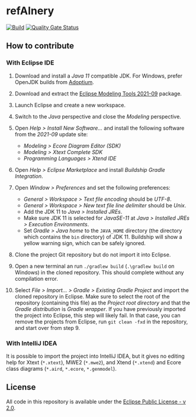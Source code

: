 # refAInery

[![Build](https://github.com/graphs4value/refainery/actions/workflows/build.yml/badge.svg)](https://github.com/graphs4value/refainery/actions/workflows/build.yml) [![Quality Gate Status](https://sonarcloud.io/api/project_badges/measure?project=graphs4value_refainery&metric=alert_status)](https://sonarcloud.io/dashboard?id=graphs4value_refainery)

## How to contribute

### With Eclipse IDE

1. Download and install a _Java 11_ compatible JDK. For Windows, prefer OpenJDK builds from [Adoptium](https://adoptium.net/).

2. Download and extract the [Eclipse Modeling Tools 2021-09](https://www.eclipse.org/downloads/packages/release/2021-09/r/eclipse-modeling-tools) package.

3. Launch Eclipse and create a new workspace.

4. Switch to the _Java_ perspective and close the _Modeling_ perspective.

5. Open _Help > Install New Software..._ and install the following software from the _2021-09_ update site:
    * _Modeling > Ecore Diagram Editor (SDK)_
    * _Modeling > Xtext Complete SDK_
    * _Programming Languages > Xtend IDE_

6. Open _Help > Eclipse Marketplace_ and install _Buildship Gradle Integration_.

7. Open _Window > Preferences_ and set the following preferences:
    * _General > Workspace > Text file encoding_ should be _UTF-8_.
    * _General > Workspace > New text file line delimiter_ should be _Unix_.
    * Add the JDK 11 to _Java > Installed JREs_.
    * Make sure JDK 11 is selected for _JavaSE-11_ at _Java > Installed JREs > Execution Environments_.
    * Set _Gradle > Java home_ to the `JAVA_HOME` directory (the directory which contains the `bin` directory) of JDK 11.
      Buildship will show a yellow warning sign, which can be safely ignored.
	  
8. Clone the project Git repository but do not import it into Eclipse.

9. Open a new terminal an run `./gradlew build` (`.\gradlew build` on Windows) in the cloned repository. This should complete without any compilation error.

10. Select _File > Import... > Gradle > Existing Gradle Project_ and import the cloned repository in Eclipse.
  Make sure to select the root of the repository (containing this file) as the _Project root directory_ and that the _Gradle distribution_ is _Gradle wrapper_.
  If you have previously imported the project into Eclipse, this step will likely fail.
  In that case, you can remove the projects from Eclipse, run `git clean -fxd` in the repository, and start over from step 9. 

### With IntelliJ IDEA

It is possible to import the project into IntelliJ IDEA, but it gives no editing help for Xtext (`*.xtext`), MWE2 (`*.mwe2`), and Xtend (`*.xtend`) and Ecore class diagrams (`*.aird`, `*.ecore`, `*.genmodel`). 

## License

All code in this repository is available under the [Eclipse Public License - v 2.0](https://www.eclipse.org/legal/epl-2.0/).
